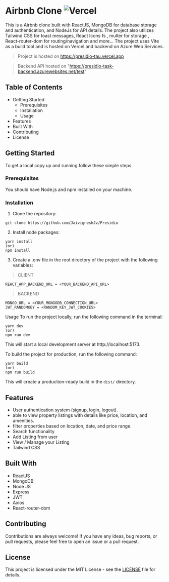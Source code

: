 # Airbnb Clone  ![Vercel](https://therealsujitk-vercel-badge.vercel.app/?app=presidio)


This is a Airbnb clone built with ReactJS, MongoDB for database storage and authentication, and NodeJs for API details. The project also utilizes Tailwind CSS for toast messages, React Icons fs , multer for storage , React-router-dom for routing/navigation and more... The project uses Vite as a build tool and is hosted on Vercel and backend on Azure Web Services.

> Project is hosted on https://presidio-tau.vercel.app

> Backend API hosted on "https://presidio-task-backend.azurewebsites.net/test"
> 
## Table of Contents
- Getting Started
  - Prerequisites
  - Installation
  - Usage
- Features
- Built With
- Contributing
- License

## Getting Started
To get a local copy up and running follow these simple steps.

### Prerequisites
You should have Node.js and npm installed on your machine.

### Installation
1. Clone the repository:

```
git clone https://github.com/JaivigneshJv/Presidio
```

2. Install node packages:
```
yarn install
(or)
npm install
```

3. Create a .env file in the root directory of the project with the following variables:


> CLIENT
```
REACT_APP_BACKEND_URL = <YOUR_BACKEND_API_URL>
```

> BACKEND
```
MONGO_URL = <YOUR_MONGODB_CONNECTION_URL>
JWT_RANDOMKEY = <RANDOM_KEY_JWT_COOKIES>
```


Usage
To run the project locally, run the following command in the terminal:

```
yarn dev
(or)
npm run dev
```
This will start a local development server at http://localhost:5173.

To build the project for production, run the following command:

```
yarn build
(or)
npm run build
```
This will create a production-ready build in the `dist/` directory.

## Features
- User authentication system (signup, login, logout).
- able to view property listings with details like price, location,
and amenities.
- filter properties based on
location, date, and price range.
- Search functionality
- Add Listing from user
- View / Manage your Listing 
- Tailwind CSS

## Built With
- ReactJS
- MongoDB
- Node JS
- Express
- JWT
- Axios
- React-router-dom

## Contributing
Contributions are always welcome! If you have any ideas, bug reports, or pull requests, please feel free to open an issue or a pull request.

## License
This project is licensed under the MIT License - see the [LICENSE](https://github.com/JaivigneshJv/Presidio/blob/main/LICENSE) file for details.

